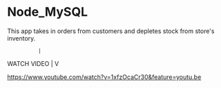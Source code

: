 # Node_MySQL
This app takes in orders from customers and depletes stock from store's inventory.


              |
WATCH VIDEO   |
              V
              
https://www.youtube.com/watch?v=1xfzOcaCr30&feature=youtu.be
